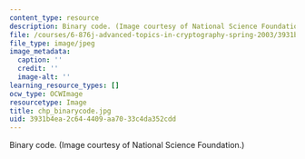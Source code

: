 ```yaml
---
content_type: resource
description: Binary code. (Image courtesy of National Science Foundation.)
file: /courses/6-876j-advanced-topics-in-cryptography-spring-2003/3931b4ea2c644409aa7033c4da352cdd_chp_binarycode.jpg
file_type: image/jpeg
image_metadata:
  caption: ''
  credit: ''
  image-alt: ''
learning_resource_types: []
ocw_type: OCWImage
resourcetype: Image
title: chp_binarycode.jpg
uid: 3931b4ea-2c64-4409-aa70-33c4da352cdd
---
```

Binary code. (Image courtesy of National Science Foundation.)

